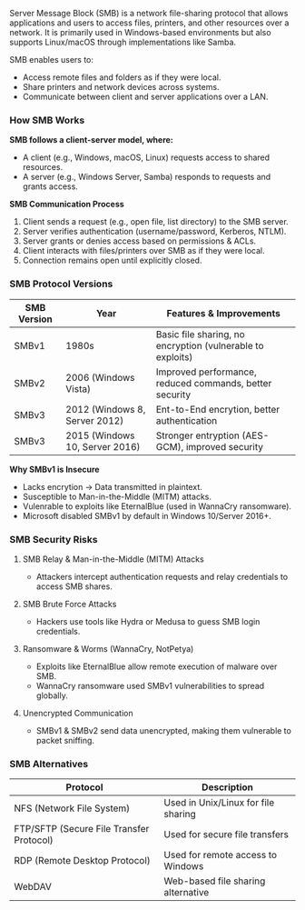 Server Message Block (SMB) is a network file-sharing protocol that allows applications and users to access files, printers, and other resources over a network. It is primarily used in Windows-based environments but also supports Linux/macOS through implementations like Samba.

SMB enables users to:
- Access remote files and folders as if they were local.
- Share printers and network devices across systems.
- Communicate between client and server applications over a LAN.

### How SMB Works
**SMB follows a client-server model, where:**
- A client (e.g., Windows, macOS, Linux) requests access to shared resources.
- A server (e.g., Windows Server, Samba) responds to requests and grants access.

**SMB Communication Process**
1. Client sends a request (e.g., open file, list directory) to the SMB server.
2. Server verifies authentication (username/password, Kerberos, NTLM).
3. Server grants or denies access based on permissions & ACLs.
4. Client interacts with files/printers over SMB as if they were local.
5. Connection remains open until explicitly closed.

### SMB Protocol Versions
| SMB Version | Year                           | Features & Improvements                                    |
| ----------- | ------------------------------ | ---------------------------------------------------------- |
| SMBv1       | 1980s                          | Basic file sharing, no encryption (vulnerable to exploits) |
| SMBv2       | 2006 (Windows Vista)           | Improved performance, reduced commands, better security    |
| SMBv3       | 2012 (Windows 8, Server 2012)  | Ent-to-End encrytion, better authentication                |
| SMBv3       | 2015 (Windows 10, Server 2016) | Stronger entryption (AES-GCM), improved security           |

**Why SMBv1 is Insecure**
- Lacks encrytion $\rightarrow$ Data transmitted in plaintext.
- Susceptible to Man-in-the-Middle (MITM) attacks.
- Vulenrable to exploits like EternalBlue (used in WannaCry ransomware).
- Microsoft disabled SMBv1 by default in Windows 10/Server 2016+.

### SMB Security Risks
1. SMB Relay & Man-in-the-Middle (MITM) Attacks
	- Attackers intercept authentication requests and relay credentials to access SMB shares.

2. SMB Brute Force Attacks
	- Hackers use tools like Hydra or Medusa to guess SMB login credentials.

3. Ransomware & Worms (WannaCry, NotPetya)
	- Exploits like EternalBlue allow remote execution of malware over SMB.
	- WannaCry ransomware used SMBv1 vulnerabilities to spread globally.

4. Unencrypted Communication
	- SMBv1 & SMBv2 send data unencrypted, making them vulnerable to packet sniffing.

### SMB Alternatives
| Protocol | Description|
|----------|------------|
| NFS (Network File System) | Used in Unix/Linux for file sharing |
| FTP/SFTP (Secure File Transfer Protocol) | Used for secure file transfers |
| RDP (Remote Desktop Protocol) | Used for remote access to Windows |
| WebDAV | Web-based file sharing alternative |

